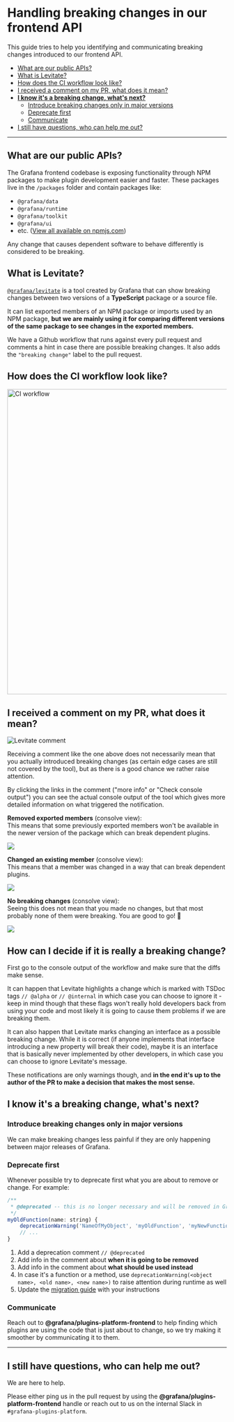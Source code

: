 # Handling breaking changes in our frontend API

This guide tries to help you identifying and communicating breaking changes introduced to our frontend API.

* [What are our public APIs?](#what-are-our-public-apis)
* [What is Levitate?](#what-is-levitate)
* [How does the CI workflow look like?](#how-does-the-ci-workflow-look-like)
* [I received a comment on my PR, what does it mean?](#i-received-a-comment-on-my-pr-what-does-it-mean)
* [**I know it's a breaking change, what's next?**](#i-know-its-a-breaking-change-whats-next)
  * [Introduce breaking changes only in major versions](#introduce-breaking-changes-only-in-major-versions)
  * [Deprecate first](#deprecate-first)
  * [Communicate](#communicate)
* [I still have questions, who can help me out?](#i-still-have-questions-who-can-help-me-out)

---

## What are our public APIs?

The Grafana frontend codebase is exposing functionality through NPM packages to make plugin development easier and faster.
These packages live in the `/packages` folder and contain packages like:

- `@grafana/data`
- `@grafana/runtime`
- `@grafana/toolkit`
- `@grafana/ui`
- etc. ([View all available on npmjs.com](https://www.npmjs.com/org/grafana))

Any change that causes dependent software to behave differently is considered to be breaking.

## What is Levitate?

[`@grafana/levitate`](https://github.com/grafana/levitate) is a tool created by Grafana that can show breaking changes between two versions of a **TypeScript** package or a source file.

It can list exported members of an NPM package or imports used by an NPM package,
**but we are mainly using it for comparing different versions of the same package to see changes in the exported members.**

We have a Github workflow that runs against every pull request and comments a hint in case there are
possible breaking changes. It also adds the `"breaking change"` label to the pull request.


## How does the CI workflow look like?
<img src="./breaking-changes-workflow.png" alt="CI workflow" width="700" />

## I received a comment on my PR, what does it mean?

![Levitate comment](./breaking-changes-comment-screenshot.png)

Receiving a comment like the one above does not necessarily mean that you actually introduced breaking
changes (as certain edge cases are still not covered by the tool), but as there is a good chance we rather raise attention.

By clicking the links in the comment ("more info" or "Check console output") you can see the actual console
output of the tool which gives more detailed information on what triggered the notification.

**Removed exported members** (consolve view):<br />
This means that some previously exported members won't be available in the newer version of the package which can break dependent plugins.

![](./breaking-changes-console-screenshot-1.png)

**Changed an existing member** (consolve view):<br />
This means that a member was changed in a way that can break dependent plugins.

![](./breaking-changes-console-screenshot-2.png)

**No breaking changes** (consolve view):<br />
Seeing this does not mean that you made no changes, but that most probably none of them were breaking. You are good to go! 👏

![](./breaking-changes-console-screenshot-3.png)

## How can I decide if it is really a breaking change?

First go to the console output of the workflow and make sure that the diffs make sense.

It can happen that Levitate highlights a change which is marked with TSDoc tags `// @alpha` or `// @internal` in
which case you can choose to ignore it - keep in mind though that these flags won't really hold developers back
from using your code and most likely it is going to cause them problems if we are breaking them.

It can also happen that Levitate marks changing an interface as a possible breaking change.
While it is correct (if anyone implements that interface introducing a new property will break their code),
maybe it is an interface that is basically never implemented by other developers, in which case you
can choose to ignore Levitate's message.

These notifications are only warnings though, and **in the end it's up to the author of the PR to make a decision that makes the most sense.**

## I know it's a breaking change, what's next?

### Introduce breaking changes only in major versions

We can make breaking changes less painful if they are only happening between major releases of Grafana.

### Deprecate first

Whenever possible try to deprecate first what you are about to remove or change. For example:

```javascript
/**
 * @deprecated -- this is no longer necessary and will be removed in Grafana 9.0.0
 */
myOldFunction(name: string) {
    deprecationWarning('NameOfMyObject', 'myOldFunction', 'myNewFunction');
    // ...
}
```

1. Add a deprecation comment `// @deprecated`
2. Add info in the comment about **when it is going to be removed**
3. Add info in the comment about **what should be used instead**
4. In case it's a function or a method, use `deprecationWarning(<object name>, <old name>, <new name>)` to raise attention during runtime as well
5. Update the [migration guide](../docs/sources/developers/plugins/migration-guide.md) with your instructions

### Communicate

Reach out to **@grafana/plugins-platform-frontend** to help finding which plugins are using the code that is just about to change, so we try making it smoother by communicating it to them.

---

## I still have questions, who can help me out?

We are here to help. 

Please either ping us in the pull request by using the **@grafana/plugins-platform-frontend** handle or reach out to us on the internal Slack in `#grafana-plugins-platform`.
